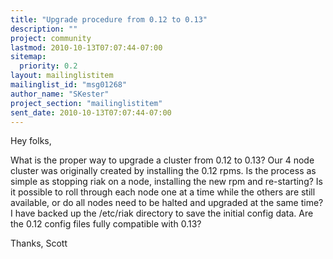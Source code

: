 ```yaml
---
title: "Upgrade procedure from 0.12 to 0.13"
description: ""
project: community
lastmod: 2010-10-13T07:07:44-07:00
sitemap:
  priority: 0.2
layout: mailinglistitem
mailinglist_id: "msg01268"
author_name: "SKester"
project_section: "mailinglistitem"
sent_date: 2010-10-13T07:07:44-07:00
---
```



Hey folks,

What is the proper way to upgrade a cluster from 0.12 to 0.13? Our 4 node
cluster was originally created by installing the 0.12 rpms. Is the process
as simple as stopping riak on a node, installing the new rpm and
re-starting? Is it possible to roll through each node one at a time while
the others are still available, or do all nodes need to be halted and
upgraded at the same time? I have backed up the /etc/riak directory to save
the initial config data. Are the 0.12 config files fully compatible with
0.13?

Thanks,
Scott

